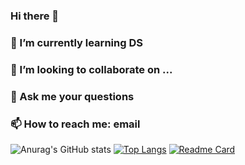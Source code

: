 ### Hi there 👋
### 🌱 I’m currently learning DS
### 👯 I’m looking to collaborate on ...
### 💬 Ask me your questions
### 📫 How to reach me: email
![Anurag's GitHub stats](https://github-readme-stats.vercel.app/api?username=RyzhkovIlya&theme=radical&show_icons=true)
[![Top Langs](https://github-readme-stats.vercel.app/api/top-langs/?username=anuraghazra&layout=compact)](https://github.com/anuraghazra/github-readme-stats)
[![Readme Card](https://www.google.com/url?sa=i&url=https%3A%2F%2Fwww.extremetech.com%2Fextreme%2F319005-the-day-i-learned-what-data-science-is&psig=AOvVaw2XY9vc2YSk3hvLA5UPKxIz&ust=1632068572498000&source=images&cd=vfe&ved=0CAsQjRxqFwoTCJDk4a_3iPMCFQAAAAAdAAAAABAJ)](https://github.com/RyzhkovIlya)
